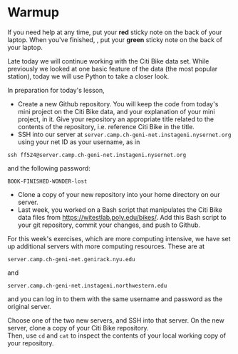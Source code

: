 # Warmup

If you need help at any time, put your **red** sticky note on the back of your 
laptop. When you've finished, , put your **green** sticky note on the back of your laptop. 

Late today we will continue working with the Citi Bike data set. While previously
we looked at one basic feature of the data (the most popular station), today 
we will use Python to take a closer look.

In preparation for today's lesson,

* Create a new Github repository. You will keep the code from today's 
mini project on the Citi Bike data, and your explanation of your mini project, 
in it. Give your repository an appropriate title related to the contents of the 
repository, i.e. reference Citi Bike in the title.
* SSH into our server at `server.camp.ch-geni-net.instageni.nysernet.org` 
using your net ID as your username, as in 

```                                                                             
ssh ff524@server.camp.ch-geni-net.instageni.nysernet.org                        
```                                                                             

and the following password:     

```                                                                             
BOOK-FINISHED-WONDER-lost                                                       
```

* Clone a copy of your new repository into your home directory on our server.
* Last week, you worked on a Bash script that manipulates the Citi Bike data 
files from https://witestlab.poly.edu/bikes/. Add this Bash script to your 
git repository, commit your changes, and push to Github.

For this week's exercises, which are more computing intensive, we
have set up additional servers with more computing resources. These are at

```
server.camp.ch-geni-net.genirack.nyu.edu
```

and

```
server.camp.ch-geni-net.instageni.northwestern.edu
```

and you can log in to them with the same username and password as the original server.

Choose one of the two new servers, and SSH into that server.
On the new server, clone a copy of your Citi Bike repository.     
Then, use `cd` and `cat` to inspect the contents of your local working copy of your
repository.            
